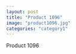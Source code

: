 ```yaml
---
layout: post
title: "Product 1096"
image: "product1096.jpg"
categories: "category1"
---
```

Product 1096

